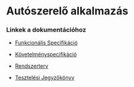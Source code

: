 # Autószerelő alkalmazás


### Linkek a dokumentációhoz

 - [Funkcionális Specifikáció](https://github.com/BenyBalazs/Autoszerelo_Alkalmazas/blob/master/docs/Funk.Spec.md)

 - [Követelményspecifikáció](https://github.com/BenyBalazs/Autoszerelo_Alkalmazas/blob/master/docs/K%C3%B6v.Spec.md)

 - [Rendszerterv](https://github.com/BenyBalazs/Autoszerelo_Alkalmazas/blob/master/docs/Rendszerterv.md)
 
 - [Tesztelési Jegyzőkönyv](https://github.com/BenyBalazs/Autoszerelo_Alkalmazas/blob/master/docs/Tesztel%C3%A9siJegyz%C5%91k%C3%B6nyv.md) 